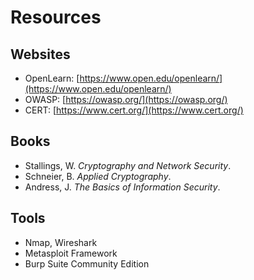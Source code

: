 # Resources

## Websites
- OpenLearn: [https://www.open.edu/openlearn/](https://www.open.edu/openlearn/)
- OWASP: [https://owasp.org/](https://owasp.org/)
- CERT: [https://www.cert.org/](https://www.cert.org/)

## Books
- Stallings, W. *Cryptography and Network Security*.
- Schneier, B. *Applied Cryptography*.
- Andress, J. *The Basics of Information Security*.

## Tools
- Nmap, Wireshark
- Metasploit Framework
- Burp Suite Community Edition
